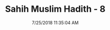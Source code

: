 ---
title        : "Sahih Muslim Hadith - 8"
date         : 7/25/2018 11:35:04 AM
draft        : false
type         : "hadith"
layout       : "hadith"
BookCode     : "SHM"
HadithNumber : "8"
tags  :  ["AbuHurayrah"]
---